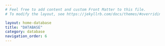 ```yaml
---
# Feel free to add content and custom Front Matter to this file.
# To modify the layout, see https://jekyllrb.com/docs/themes/#overriding-theme-defaults

layout: home-database
title: "DATABASE"
category: database
navigation_order: 6
---
```

